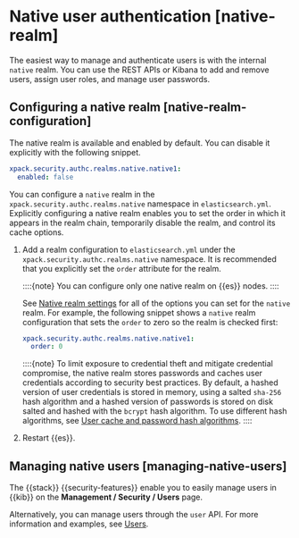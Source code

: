 # Native user authentication [native-realm]

The easiest way to manage and authenticate users is with the internal `native` realm. You can use the REST APIs or Kibana to add and remove users, assign user roles, and manage user passwords.

## Configuring a native realm [native-realm-configuration]

The native realm is available and enabled by default. You can disable it explicitly with the following snippet.

```yaml
xpack.security.authc.realms.native.native1:
  enabled: false
```

You can configure a `native` realm in the `xpack.security.authc.realms.native` namespace in `elasticsearch.yml`. Explicitly configuring a native realm enables you to set the order in which it appears in the realm chain, temporarily disable the realm, and control its cache options.

1. Add a realm configuration to `elasticsearch.yml` under the `xpack.security.authc.realms.native` namespace. It is recommended that you explicitly set the `order` attribute for the realm.

    ::::{note} 
    You can configure only one native realm on {{es}} nodes.
    ::::


    See [Native realm settings](https://www.elastic.co/guide/en/elasticsearch/reference/current/security-settings.html#ref-native-settings) for all of the options you can set for the `native` realm. For example, the following snippet shows a `native` realm configuration that sets the `order` to zero so the realm is checked first:

    ```yaml
    xpack.security.authc.realms.native.native1:
      order: 0
    ```

    ::::{note} 
    To limit exposure to credential theft and mitigate credential compromise, the native realm stores passwords and caches user credentials according to security best practices. By default, a hashed version of user credentials is stored in memory, using a salted `sha-256` hash algorithm and a hashed version of passwords is stored on disk salted and hashed with the `bcrypt` hash algorithm. To use different hash algorithms, see [User cache and password hash algorithms](https://www.elastic.co/guide/en/elasticsearch/reference/current/security-settings.html#hashing-settings).
    ::::

2. Restart {{es}}.


## Managing native users [managing-native-users]

The {{stack}} {{security-features}} enable you to easily manage users in {{kib}} on the **Management / Security / Users** page.

Alternatively, you can manage users through the `user` API. For more information and examples, see [Users](https://www.elastic.co/guide/en/elasticsearch/reference/current/security-api.html#security-user-apis).


